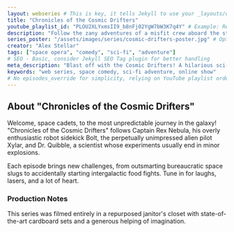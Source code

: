 ```yaml
---
layout: webseries # This is key, it tells Jekyll to use your _layouts/webseries.html
title: "Chronicles of the Cosmic Drifters"
youtube_playlist_id: "PLOU2XLYxmsII9_b8nFj02YgW7bW3K7q4Y" # Example: Replace with YOUR playlist ID
description: "Follow the zany adventures of a misfit crew aboard the starship 'Serendipity' as they navigate asteroid fields, diplomatic blunders, and the occasional temporal paradox."
series_poster: "/assets/images/series/cosmic-drifters-poster.jpg" # Optional
creator: "Alex Stellar"
tags: ["space opera", "comedy", "sci-fi", "adventure"]
# SEO - Basic, consider Jekyll SEO Tag plugin for better handling
meta_description: "Blast off with the Cosmic Drifters! A hilarious sci-fi web series by Alex Stellar."
keywords: "web series, space comedy, sci-fi adventure, online show"
# No episodes_override for simplicity, relying on YouTube playlist order and titles.
---
```


## About "Chronicles of the Cosmic Drifters"

Welcome, space cadets, to the most unpredictable journey in the galaxy! "Chronicles of the Cosmic Drifters" follows Captain Rex Nebula, his overly enthusiastic robot sidekick Bolt, the perpetually unimpressed alien pilot Xylar, and Dr. Quibble, a scientist whose experiments usually end in minor explosions. 

Each episode brings new challenges, from outsmarting bureaucratic space slugs to accidentally starting intergalactic food fights. Tune in for laughs, lasers, and a lot of heart.

### Production Notes
This series was filmed entirely in a repurposed janitor's closet with state-of-the-art cardboard sets and a generous helping of imagination.